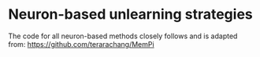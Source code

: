 # Neuron-based unlearning strategies

The code for all neuron-based methods closely follows and is adapted from: https://github.com/terarachang/MemPi
